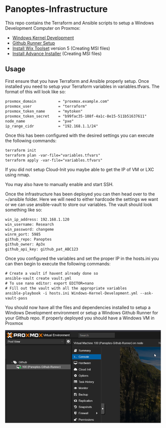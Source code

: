 # Panoptes-Infrastructure
This repo contains the Terraform and Ansible scripts to setup a Windows Development Computer on Proxmox:
- [Windows Kernel Development](https://learn.microsoft.com/en-us/windows-hardware/drivers/download-the-wdk)
- [Github Runner Setup](https://docs.github.com/en/actions/hosting-your-own-runners/managing-self-hosted-runners/adding-self-hosted-runners)
- [Install Wix Toolset](https://www.firegiant.com/wixtoolset/) version 5 (Creating MSI files)
- [Install Advance Installer](https://www.advancedinstaller.com/) (Creating MSI files)

## Usage

First ensure that you have Terraform and Ansible properly setup. Once installed you need to setup your Terraform variables in variables.tfvars. The format of this will look like so:

```
proxmox_domain          = "proxmox.example.com"
proxmox_user            = "terraform"
proxmox_token_name      = "mytoken"
proxmox_token_secret    = "b99fac35-108f-4a1c-8e15-511b51637611"
node_name               = "pxe"
ip_range_cidr           = "192.168.1.1/24"
```

Once this has been configured with the desired settings you can execute the following commands:

```
terraform init
terraform plan -var-file="variables.tfvars"
terraform apply -var-file="variables.tfvars"
```

If you did not setup Cloud-Init you maybe able to get the IP of VM or LXC using nmap.

You may also have to manually enable and start SSH.

Once the infrastructure has been deployed you can then head over to the ~/ansible folder. Here we will need to either hardcode the settings we want or we can use ansible-vault to store our variables. The vault should look something like so:

```
win_ip_address: 192.168.1.120
win_username: Research
win_password: changeme
winrm_port: 5985
github_repo: Panoptes
github_owner: Ap3x
github_api_key: github_pat_ABC123

```

Once you configured the variables and set the proper IP in the hosts.ini you can then begin to execute the following commands:

```shell
# Create a vault if havent already done so
ansible-vault create vault.yml
# To use nano editor: export EDITOR=nano
# Fill out the vault with all the appropriate variables 
ansible-playbook -i hosts.ini Windows-Kernel-Development.yml --ask-vault-pass
```

You should now have all the files and dependencies installed to setup a Windows Development environment or setup a Windows Github Runner for your Github repo. If properly deployed you should have a Windows VM in Proxmox

![Deployed Windows Development VM](assets/proxmox.png)